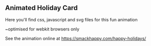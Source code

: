 ## Animated Holiday Card

Here you'll find css, javascript and svg files for this fun animation

~optimised for webkit browsers only

See the animation online at https://smackhappy.com/happy-holidays/
